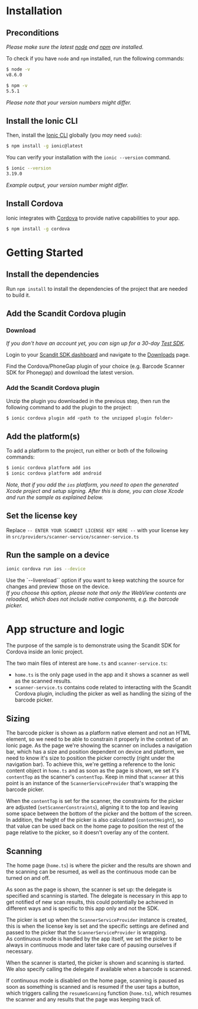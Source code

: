 # Installation

## Preconditions
_Please make sure the latest [node](https://nodejs.org/en/) and [npm](https://www.npmjs.com/get-npm?utm_source=house&utm_medium=homepage&utm_campaign=free%20orgs&utm_term=Install%20npm) are installed._

To check if you have `node` and `npm` installed, run the following commands:

```bash
$ node -v
v8.6.0

$ npm -v
5.5.1
```

_Please note that your version numbers might differ._

## Install the Ionic CLI
Then, install the [Ionic CLI](https://ionicframework.com/docs/cli/) globally (you _may_ need `sudo`):

```bash
$ npm install -g ionic@latest
```

You can verify your installation with the `ionic --version` command.

```bash
$ ionic --version
3.19.0
```
_Example output, your version number might differ._

## Install Cordova

Ionic integrates with [Cordova](https://cordova.apache.org/) to provide native capabilities to your app.

```bash
$ npm install -g cordova
```

# Getting Started

## Install the dependencies

Run `npm install` to install the dependencies of the project that are needed to build it.

## Add the Scandit Cordova plugin

### Download

_If you don't have an account yet, you can sign up for a 30-day [Test SDK](https://ssl.scandit.com/customers/new?p=test)._

Login to your [Scandit SDK dashboard](https://ssl.scandit.com/sessions/new) and navigate to the [Downloads](https://ssl.scandit.com/sdk) page.

Find the Cordova/PhoneGap plugin of your choice (e.g. Barcode Scanner SDK for Phonegap) and download the latest version.

### Add the Scandit Cordova plugin

Unzip the plugin you downloaded in the previous step, then run the following command to add the plugin to the project:

```bash
$ ionic cordova plugin add <path to the unzipped plugin folder>
```

## Add the platform(s)

To add a platform to the project, run either or both of the following commands:

```bash
$ ionic cordova platform add ios
$ ionic cordova platform add android
```

_Note, that if you add the `ios` platform, you need to open the generated Xcode project and setup signing. After this is done, you can close Xcode and run the sample as explained below._

## Set the license key

Replace `-- ENTER YOUR SCANDIT LICENSE KEY HERE --` with your license key in `src/providers/scanner-service/scanner-service.ts`

## Run the sample on a device

```bash
ionic cordova run ios --device
```

Use the `--livereload`` option if you want to keep watching the source for changes and preview those on the device.  
_If you choose this option, please note that only the WebView contents are reloaded, which does not include native components, e.g. the barcode picker._

# App structure and logic

The purpose of the sample is to demonstrate using the Scandit SDK for Cordova inside an Ionic project.

The two main files of interest are `home.ts` and `scanner-service.ts`:
- `home.ts` is the only page used in the app and it shows a scanner as well as the scanned results.
- `scanner-service.ts` contains code related to interacting with the Scandit Cordova plugin, including the picker as well as handling the sizing of the barcode picker.

## Sizing
The barcode picker is shown as a platform native element and not an HTML element, so we need to be able to constrain it properly in the context of an Ionic page. As the page we're showing the scanner on includes a navigation bar, which has a size and position dependent on device and platform, we need to know it's size to position the picker correctly (right under the navigation bar). To achieve this, we're getting a reference to the Ionic content object in `home.ts` and as soon as the page is shown, we set it's `contentTop` as the scanner's `contentTop`. Keep in mind that `scanner` at this point is an instance of the `ScannerServiceProvider` that's wrapping the barcode picker.

When the `contentTop` is set for the scanner, the constraints for the picker are adjusted (`setScannerConstraints`), aligning it to the top and leaving some space between the bottom of the picker and the bottom of the screen. In addition, the height of the picker is also calculated (`contentHeight`), so that value can be used back on the home page to position the rest of the page relative to the picker, so it doesn't overlay any of the content.

## Scanning

The home page (`home.ts`) is where the picker and the results are shown and the scanning can be resumed, as well as the continuous mode can be turned on and off.

As soon as the page is shown, the scanner is set up: the delegate is specified and scanning is started. The delegate is necessary in this app to get notified of new scan results, this could potentially be achieved in different ways and is specific to this app only and not the SDK.

The picker is set up when the `ScannerServiceProvider` instance is created, this is when the license key is set and the specific settings are defined and passed to the picker that the `ScannerServiceProvider` is wrapping.  
As continuous mode is handled by the app itself, we set the picker to be always in continuous mode and later take care of pausing ourselves if necessary.

When the scanner is started, the picker is shown and scanning is started. We also specify calling the delegate if available when a barcode is scanned.

If continuous mode is disabled on the home page, scanning is paused as soon as something is scanned and is resumed if the user taps a button, which triggers calling the `resumeScanning` function (`home.ts`), which resumes the scanner and any results that the page was keeping track of.
